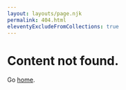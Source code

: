 ```yaml
---
layout: layouts/page.njk
permalink: 404.html
eleventyExcludeFromCollections: true
---
```

# Content not found.

Go <a href="{{ '/' | url }}">home</a>.


